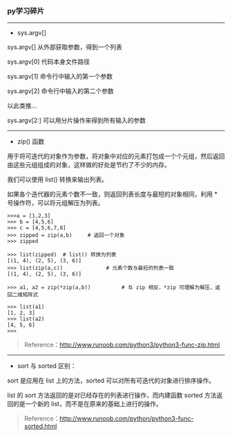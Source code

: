 ### py学习碎片

---
* sys.argv[]

sys.argv[] 从外部获取参数，得到一个列表

sys.argv[0] 代码本身文件路径

sys.argv[1] 命令行中输入的第一个参数

sys.argv[2] 命令行中输入的第二个参数

以此类推...

sys.argv[2:] 可以用分片操作来得到所有输入的参数

---
* zip() 函数

用于将可迭代的对象作为参数，将对象中对应的元素打包成一个个元组，然后返回由这些元组组成的对象，这样做的好处是节约了不少的内存。

我们可以使用 list() 转换来输出列表。

如果各个迭代器的元素个数不一致，则返回列表长度与最短的对象相同，利用 * 号操作符，可以将元组解压为列表。

<pre><code>>>>a = [1,2,3]
>>> b = [4,5,6]
>>> c = [4,5,6,7,8]
>>> zipped = zip(a,b)     # 返回一个对象
>>> zipped
<zip object at 0x103abc288>
>>> list(zipped)  # list() 转换为列表
[(1, 4), (2, 5), (3, 6)]
>>> list(zip(a,c))              # 元素个数与最短的列表一致
[(1, 4), (2, 5), (3, 6)]

>>> a1, a2 = zip(*zip(a,b))          # 与 zip 相反，*zip 可理解为解压，返回二维矩阵式

>>> list(a1)
[1, 2, 3]
>>> list(a2)
[4, 5, 6]
>>>
</code></pre>

> Reference：http://www.runoob.com/python3/python3-func-zip.html

---
* sort 与 sorted 区别：

sort 是应用在 list 上的方法，sorted 可以对所有可迭代的对象进行排序操作。

list 的 sort 方法返回的是对已经存在的列表进行操作，而内建函数 sorted 方法返回的是一个新的 list，而不是在原来的基础上进行的操作。

> Reference：http://www.runoob.com/python/python3-func-sorted.html
